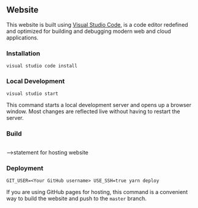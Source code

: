 ## Website

This website is built using [Visual Studio Code](https://code.visualstudio.com/), is a code editor redefined and optimized for building and debugging modern web and cloud applications.

### Installation

```console
visual studio code install
```

### Local Development

```console
visual studio start
```

This command starts a local development server and opens up a browser window. Most changes are reflected live without having to restart the server.

### Build

```console

``` 

-->statement for hosting website

### Deployment

```console
GIT_USER=<Your GitHub username> USE_SSH=true yarn deploy
```

If you are using GitHub pages for hosting, this command is a convenient way to build the website and push to the `master` branch.
